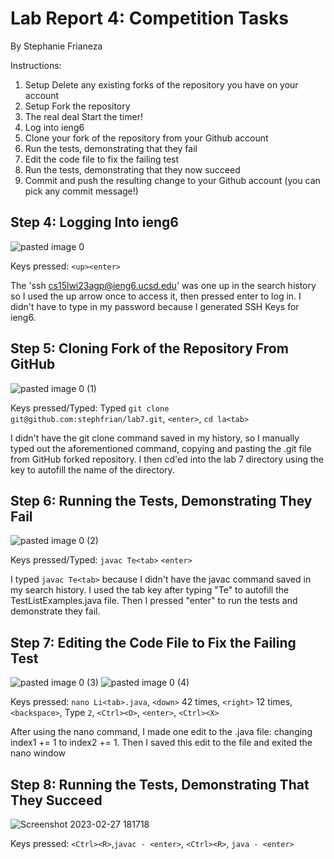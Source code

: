 # Lab Report 4: Competition Tasks
By Stephanie Frianeza

Instructions:
1. Setup Delete any existing forks of the repository you have on your account
2. Setup Fork the repository
3. The real deal Start the timer!
4. Log into ieng6
5. Clone your fork of the repository from your Github account
6. Run the tests, demonstrating that they fail
7. Edit the code file to fix the failing test
8. Run the tests, demonstrating that they now succeed
9. Commit and push the resulting change to your Github account (you can pick any commit message!)

## Step 4: Logging Into ieng6
![pasted image 0](https://user-images.githubusercontent.com/110694499/221438108-5bf3c1fa-f031-4677-9d94-f80f8f70d0df.png)

Keys pressed: `<up><enter>`

The 'ssh cs15lwi23agp@ieng6.ucsd.edu' was one up in the search history so I used the up arrow once to access it, then pressed enter to log in. I didn't have to type in my password because I generated SSH Keys for ieng6.

## Step 5: Cloning Fork of the Repository From GitHub
![pasted image 0 (1)](https://user-images.githubusercontent.com/110694499/221438126-6b271d7f-88d3-403d-a254-16f878c29071.png)

Keys pressed/Typed: Typed `git clone git@github.com:stephfrian/lab7.git`, `<enter>`, `cd la<tab>`

I didn't have the git clone command saved in my history, so I manually typed out the aforementioned command, copying and pasting the .git file from GitHub forked repository. I then cd'ed into the lab 7 directory using the <tab> key to autofill the name of the directory.

## Step 6: Running the Tests, Demonstrating They Fail
![pasted image 0 (2)](https://user-images.githubusercontent.com/110694499/221438207-f68b4bf9-df62-4bcc-97c6-98402a12a1c6.png)
  
Keys pressed/Typed: `javac Te<tab>` `<enter>`

I typed `javac Te<tab>` because I didn't have the javac command saved in my search history. I used the tab key after typing "Te" to autofill the TestListExamples.java file. Then I pressed "enter" to run the tests and demonstrate they fail.
  
## Step 7: Editing the Code File to Fix the Failing Test
![pasted image 0 (3)](https://user-images.githubusercontent.com/110694499/221438289-d3db8456-9473-48a2-893d-2cc62296a108.png)
![pasted image 0 (4)](https://user-images.githubusercontent.com/110694499/221438294-5f0d0c8f-42b5-405e-bef1-8fa66192655e.png)
  
 Keys pressed: `nano Li<tab>.java`, `<down>` 42 times, `<right>` 12 times, `<backspace>`, Type `2`, `<Ctrl><O>`, `<enter>`, `<Ctrl><X>`
  
 After using the nano command, I made one edit to the .java file: changing index1 += 1 to index2 += 1. Then I saved this edit to the file and exited the nano window
  
 ## Step 8: Running the Tests, Demonstrating That They Succeed
  ![Screenshot 2023-02-27 181718](https://user-images.githubusercontent.com/110694499/221736137-7686e7e3-64aa-4b88-9715-04a25402dc5d.jpg)
 

Keys pressed: `<Ctrl><R>`,`javac - <enter>`, `<Ctrl><R>`, `java - <enter>`
